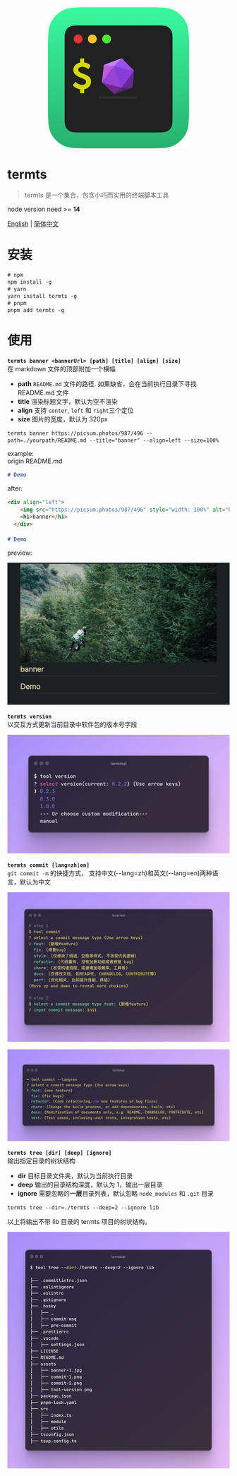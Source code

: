 <div align="center">
  <img src="./assets/termts-icon-512.png" style="width: 320px" alt="banner" />
  <h1 align="left">termts</h1>
</div>

> termts 是一个集合，包含小巧而实用的终端脚本工具

node version need >= **14**

[English](README.md) | [简体中文](README-ZH.md)

# 安装

```shell
# npm
npm install -g
# yarn
yarn install termts -g
# pnpm
pnpm add termts -g
```

# 使用

**`termts banner <bannerUrl> [path] [title] [align] [size]`**  
在 markdown 文件的顶部附加一个横幅

- **path** `README.md` 文件的路径. 如果缺省，会在当前执行目录下寻找 README.md 文件
- **title** 渲染标题文字，默认为空不渲染
- **align** 支持 `center`, `left` 和 `right`三个定位
- **size** 图片的宽度，默认为 320px

```shell
termts banner https://picsum.photos/987/496 --path=./yourpath/README.md --title="banner" --align=left --size=100%
```

example:  
origin README.md

```markdown
# Demo
```

after:

```markdown
<div align="left">
    <img src="https://picsum.photos/987/496" style="width: 100%" alt="banner" />
    <h1>banner</h1>
  </div>
  
# Demo
```

preview:

![preview](./assets/banner-1.jpg)

**`termts version`**  
以交互方式更新当前目录中软件包的版本号字段

![demo](./assets/termts-version.png)

**`termts commit [lang=zh|en]`**  
`git commit -m` 的快捷方式， 支持中文(--lang=zh)和英文(--lang=en)两种语言，默认为中文

![demo](./assets/commit-1.png)

![demo](./assets/commit-2.png)

**`termts tree [dir] [deep] [ignore]`**  
输出指定目录的树状结构

- **dir** 目标目录文件夹，默认为当前执行目录
- **deep** 输出的目录结构深度，默认为 1，输出一层目录
- **ignore** 需要忽略的**一层**目录列表，默认忽略 `node_modules` 和 `.git` 目录

```shell
termts tree --dir=./termts --deep=2 --ignore lib
```

以上将输出不带 lib 目录的 termts 项目的树状结构。

![demo](./assets/tree.jpg)
